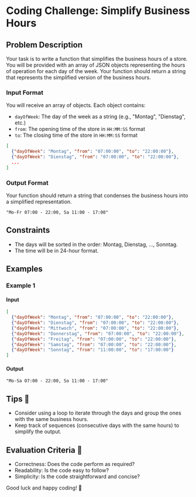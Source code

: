 # Coding Challenge: Simplify Business Hours

## Problem Description

Your task is to write a function that simplifies the business hours of a store. You will be provided with an array of JSON objects representing the hours of operation for each day of the week. Your function should return a string that represents the simplified version of the business hours.

### Input Format

You will receive an array of objects. Each object contains:
- `dayOfWeek`: The day of the week as a string (e.g., "Montag", "Dienstag", etc.)
- `from`: The opening time of the store in `HH:MM:SS` format
- `to`: The closing time of the store in `HH:MM:SS` format

```json
[
  {"dayOfWeek": "Montag", "from": "07:00:00", "to": "22:00:00"},
  {"dayOfWeek": "Dienstag", "from": "07:00:00", "to": "22:00:00"},
  ...
]
```

### Output Format

Your function should return a string that condenses the business hours into a simplified representation.

```text
"Mo-Fr 07:00 - 22:00, Sa 11:00 - 17:00"
```

## Constraints

- The days will be sorted in the order: Montag, Dienstag, ..., Sonntag.
- The time will be in 24-hour format.
  
## Examples

### Example 1

#### Input

```json
[
  {"dayOfWeek": "Montag", "from": "07:00:00", "to": "22:00:00"},
  {"dayOfWeek": "Dienstag", "from": "07:00:00", "to": "22:00:00"},
  {"dayOfWeek": "Mittwoch", "from": "07:00:00", "to": "22:00:00"},
  {"dayOfWeek": "Donnerstag", "from": "07:00:00", "to": "22:00:00"},
  {"dayOfWeek": "Freitag", "from": "07:00:00", "to": "22:00:00"},
  {"dayOfWeek": "Samstag", "from": "07:00:00", "to": "22:00:00"},
  {"dayOfWeek": "Sonntag", "from": "11:00:00", "to": "17:00:00"}
]
```

#### Output

```text
"Mo-Sa 07:00 - 22:00, So 11:00 - 17:00"
```

## Tips 🚀

- Consider using a loop to iterate through the days and group the ones with the same business hours.
- Keep track of sequences (consecutive days with the same hours) to simplify the output.

## Evaluation Criteria 🌟

- Correctness: Does the code perform as required?
- Readability: Is the code easy to follow?
- Simplicity: Is the code straightforward and concise?

Good luck and happy coding! 🎉
